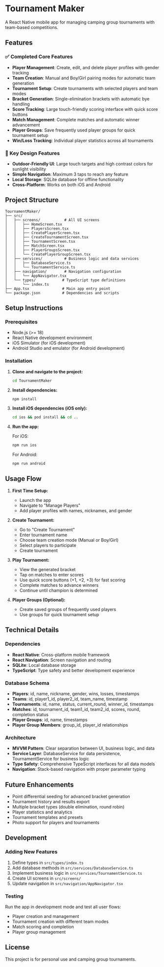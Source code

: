# Tournament Maker

A React Native mobile app for managing camping group tournaments with team-based competitions.

## Features

### ✅ Completed Core Features

- **Player Management**: Create, edit, and delete player profiles with gender tracking
- **Team Creation**: Manual and Boy/Girl pairing modes for automatic team generation
- **Tournament Setup**: Create tournaments with selected players and team modes
- **Bracket Generation**: Single-elimination brackets with automatic bye handling
- **Score Tracking**: Large touch-friendly scoring interface with quick score buttons
- **Match Management**: Complete matches and automatic winner advancement
- **Player Groups**: Save frequently used player groups for quick tournament setup
- **Win/Loss Tracking**: Individual player statistics across all tournaments

### 🎯 Key Design Features

- **Outdoor-Friendly UI**: Large touch targets and high contrast colors for sunlight visibility
- **Simple Navigation**: Maximum 3 taps to reach any feature
- **Local Storage**: SQLite database for offline functionality
- **Cross-Platform**: Works on both iOS and Android

## Project Structure

```
TournamentMaker/
├── src/
│   ├── screens/           # All UI screens
│   │   ├── HomeScreen.tsx
│   │   ├── PlayersScreen.tsx
│   │   ├── CreatePlayerScreen.tsx
│   │   ├── CreateTournamentScreen.tsx
│   │   ├── TournamentScreen.tsx
│   │   ├── MatchScreen.tsx
│   │   ├── PlayerGroupsScreen.tsx
│   │   └── CreatePlayerGroupScreen.tsx
│   ├── services/          # Business logic and data services
│   │   ├── DatabaseService.ts
│   │   └── TournamentService.ts
│   ├── navigation/        # Navigation configuration
│   │   └── AppNavigator.tsx
│   └── types/            # TypeScript type definitions
│       └── index.ts
├── App.tsx               # Main app entry point
└── package.json          # Dependencies and scripts
```

## Setup Instructions

### Prerequisites

- Node.js (>= 18)
- React Native development environment
- iOS Simulator (for iOS development)
- Android Studio and emulator (for Android development)

### Installation

1. **Clone and navigate to the project:**
   ```bash
   cd TournamentMaker
   ```

2. **Install dependencies:**
   ```bash
   npm install
   ```

3. **Install iOS dependencies (iOS only):**
   ```bash
   cd ios && pod install && cd ..
   ```

4. **Run the app:**
   
   For iOS:
   ```bash
   npm run ios
   ```
   
   For Android:
   ```bash
   npm run android
   ```

## Usage Flow

1. **First Time Setup:**
   - Launch the app
   - Navigate to "Manage Players"
   - Add player profiles with names, nicknames, and gender

2. **Create Tournament:**
   - Go to "Create Tournament"
   - Enter tournament name
   - Choose team creation mode (Manual or Boy/Girl)
   - Select players to participate
   - Create tournament

3. **Play Tournament:**
   - View the generated bracket
   - Tap on matches to enter scores
   - Use quick score buttons (+1, +2, +3) for fast scoring
   - Complete matches to advance winners
   - Continue until champion is determined

4. **Player Groups (Optional):**
   - Create saved groups of frequently used players
   - Use groups for quick tournament setup

## Technical Details

### Dependencies

- **React Native**: Cross-platform mobile framework
- **React Navigation**: Screen navigation and routing
- **SQLite**: Local database storage
- **TypeScript**: Type safety and better development experience

### Database Schema

- **Players**: id, name, nickname, gender, wins, losses, timestamps
- **Teams**: id, player1_id, player2_id, team_name, timestamp
- **Tournaments**: id, name, status, current_round, winner_id, timestamps
- **Matches**: id, tournament_id, team1_id, team2_id, scores, round, completion status
- **Player Groups**: id, name, timestamps
- **Player Group Members**: group_id, player_id relationships

### Architecture

- **MVVM Pattern**: Clear separation between UI, business logic, and data
- **Service Layer**: DatabaseService for data persistence, TournamentService for business logic
- **Type Safety**: Comprehensive TypeScript interfaces for all data models
- **Navigation**: Stack-based navigation with proper parameter typing

## Future Enhancements

- Point differential seeding for advanced bracket generation
- Tournament history and results export
- Multiple bracket types (double elimination, round robin)
- Player statistics and analytics
- Tournament templates and presets
- Photo support for players and tournaments

## Development

### Adding New Features

1. Define types in `src/types/index.ts`
2. Add database methods in `src/services/DatabaseService.ts`
3. Implement business logic in `src/services/TournamentService.ts`
4. Create UI screens in `src/screens/`
5. Update navigation in `src/navigation/AppNavigator.tsx`

### Testing

Run the app in development mode and test all user flows:
- Player creation and management
- Tournament creation with different team modes
- Match scoring and completion
- Player group management

## License

This project is for personal use and camping group tournaments.
